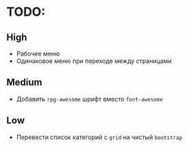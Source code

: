# TODO:

## High
* Рабочее меню
* Одинаковое меню при переходе между страницами

## Medium
* Добавить `rpg-awesome` шрифт вместо `font-awesome`

## Low
* Перевести список категорий с `grid` на чистый `bootstrap`
